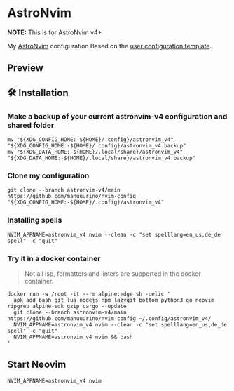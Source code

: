 # AstroNvim
**NOTE:** This is for AstroNvim v4+

My [AstroNvim](https://github.com/AstroNvim/AstroNvim) configuration Based on
the [user configuration template](https://github.com/AstroNvim/template).

## Preview

<!-- TODO: add images
![Dasboard](./assets/dashboard.png) ![Overview](./assets/overview.png) -->

<!-- TODO: requirements
## Requirements
- cargo
- node
- lua
- deno
...

### Archlinux

```shell
sudo pacman -S
``` -->

## 🛠️ Installation

### Make a backup of your current astronvim-v4 configuration and shared folder

```shell
mv "${XDG_CONFIG_HOME:-${HOME}/.config}/astronvim_v4" "${XDG_CONFIG_HOME:-${HOME}/.config}/astronvim_v4.backup"
mv "${XDG_DATA_HOME:-${HOME}/.local/share}/astronvim_v4" "${XDG_DATA_HOME:-${HOME}/.local/share}/astronvim_v4.backup"
```

### Clone my configuration

```shell
git clone --branch astronvim-v4/main https://github.com/manuuurino/nvim-config "${XDG_CONFIG_HOME:-${HOME}/.config}/astronvim_v4"
```

### Installing spells

```shell
NVIM_APPNAME=astronvim_v4 nvim --clean -c "set spelllang=en_us,de_de spell" -c "quit"
```

### Try it in a docker container

> Not all lsp, formatters and linters are supported in the docker container.

<!-- credits: https://github.com/AstroNvim/docs/blob/8646dd525c476fdb7429c310f4ff8018bf2f285f/src/content/docs/index.mdx#L106-L114 -->

```shell
docker run -w /root -it --rm alpine:edge sh -uelic '
  apk add bash git lua nodejs npm lazygit bottom python3 go neovim ripgrep alpine-sdk gzip cargo --update
  git clone --branch astronvim-v4/main https://github.com/manuuurino/nvim-config ~/.config/astronvim_v4/
  NVIM_APPNAME=astronvim_v4 nvim --clean -c "set spelllang=en_us,de_de spell" -c "quit"
  NVIM_APPNAME=astronvim_v4 nvim && bash
'
```

## Start Neovim

```shell
NVIM_APPNAME=astronvim_v4 nvim
```

